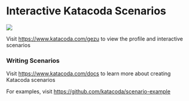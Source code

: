 # Interactive Katacoda Scenarios

[![](http://shields.katacoda.com/katacoda/gezu/count.svg)](https://www.katacoda.com/gezu "Get your profile on Katacoda.com")

Visit https://www.katacoda.com/gezu to view the profile and interactive scenarios

### Writing Scenarios
Visit https://www.katacoda.com/docs to learn more about creating Katacoda scenarios

For examples, visit https://github.com/katacoda/scenario-example
